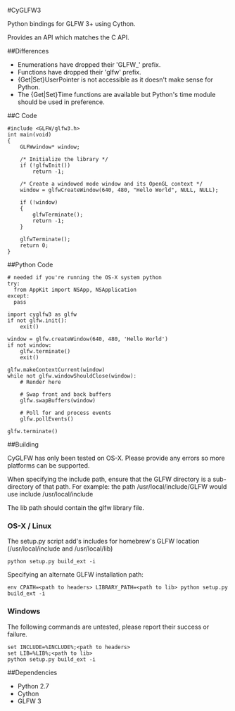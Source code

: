 #CyGLFW3

Python bindings for GLFW 3+ using Cython.

Provides an API which matches the C API.

##Differences
   * Enumerations have dropped their 'GLFW_' prefix.
   * Functions have dropped their 'glfw' prefix.
   * {Get|Set}UserPointer is not accessible as it doesn't make sense for Python.
   * The {Get|Set}Time functions are available but Python's time module should be
   used in preference.


##C Code

```
#include <GLFW/glfw3.h>
int main(void)
{
    GLFWwindow* window;

    /* Initialize the library */
    if (!glfwInit())
        return -1;

    /* Create a windowed mode window and its OpenGL context */
    window = glfwCreateWindow(640, 480, "Hello World", NULL, NULL);

    if (!window)
    {
        glfwTerminate();
        return -1;
    }

    glfwTerminate();
    return 0;
}
```

##Python Code

```
# needed if you're running the OS-X system python
try:
  from AppKit import NSApp, NSApplication
except:
  pass

import cyglfw3 as glfw
if not glfw.init():
    exit()

window = glfw.createWindow(640, 480, 'Hello World')
if not window:
    glfw.terminate()
    exit()

glfw.makeContextCurrent(window)
while not glfw.windowShouldClose(window):
    # Render here

    # Swap front and back buffers
    glfw.swapBuffers(window)

    # Poll for and process events
    glfw.pollEvents()

glfw.terminate()
```


##Building

CyGLFW has only been tested on OS-X.
Please provide any errors so more platforms can be supported.

When specifying the include path, ensure that the GLFW directory is a sub-directory
of that path.
For example: the path /usr/local/include/GLFW would use include /usr/local/include

The lib path should contain the glfw library file.


### OS-X / Linux

The setup.py script add's includes for homebrew's GLFW location (/usr/local/include and /usr/local/lib)

```
python setup.py build_ext -i
```

Specifying an alternate GLFW installation path:
```
env CPATH=<path to headers> LIBRARY_PATH=<path to lib> python setup.py build_ext -i
```

### Windows

The following commands are untested, please report their success or failure.
```
set INCLUDE=%INCLUDE%;<path to headers>
set LIB=%LIB%;<path to lib>
python setup.py build_ext -i
```


##Dependencies

   * Python 2.7
   * Cython
   * GLFW 3

